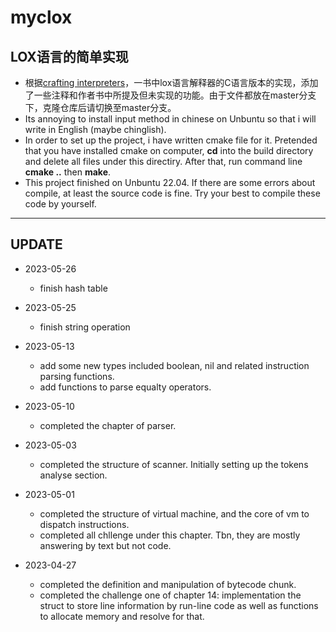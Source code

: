 # myclox

## LOX语言的简单实现

- 根据[crafting interpreters](http://www.craftinginterpreters.com/)，一书中lox语言解释器的C语言版本的实现，添加了一些注释和作者书中所提及但未实现的功能。由于文件都放在master分支下，克隆仓库后请切换至master分支。
- Its annoying to install input method in chinese on Unbuntu so that i will write in English (maybe chinglish).
- In order to set up the project, i have written cmake file for it. Pretended that you have installed cmake on computer, **cd** into the build directory and delete all files under this directiry. After that, run command line  **cmake ..** then **make**.
- This project finished on Unbuntu 22.04. If there are some errors about compile, at least the source code is fine. Try your best to compile these code by yourself.

---

## UPDATE
- 2023-05-26
  - finish hash table
  
- 2023-05-25
  - finish string operation

- 2023-05-13
  - add some new types included boolean, nil and related instruction parsing functions.
  - add functions to parse equalty operators.

- 2023-05-10
  - completed the chapter of parser.

- 2023-05-03
  - completed the structure of scanner. Initially setting up the tokens analyse section. 
  
- 2023-05-01
  - completed the structure of virtual machine, and the core of vm to dispatch instructions.
  - completed all chllenge under this chapter. Tbn, they are mostly answering by text but not code.

- 2023-04-27
  - completed the definition and manipulation of bytecode chunk.
  - completed the challenge one of chapter 14: implementation the struct to store line information by run-line code as well as functions to allocate memory and resolve for that. 